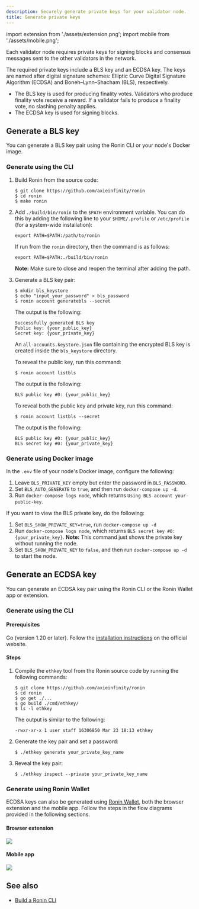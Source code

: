 ```yaml
---
description: Securely generate private keys for your validator node.
title: Generate private keys
---
```


import extension from './assets/extension.png';
import mobile from './assets/mobile.png';

Each validator node requires private keys for signing blocks and consensus messages sent to the other validators in the network.

The required private keys include a BLS key and an ECDSA key. The keys are named after digital signature schemes: Elliptic Curve Digital Signature Algorithm (ECDSA) and Boneh–Lynn–Shacham (BLS), respectively.

- The BLS key is used for producing finality votes. Validators who produce finality vote receive a reward. If a validator fails to produce a finality vote, no slashing penalty applies.
- The ECDSA key is used for signing blocks.

## Generate a BLS key

You can generate a BLS key pair using the Ronin CLI or your node's Docker image.

### Generate using the CLI

1. Build Ronin from the source code:
   ```
   $ git clone https://github.com/axieinfinity/ronin
   $ cd ronin
   $ make ronin
   ```

2. Add `./build/bin/ronin` to the `$PATH` environment variable. You can do this by adding the following line to your `$HOME/.profile` or `/etc/profile` (for a system-wide installation):

   ```
   export PATH=$PATH:/path/to/ronin
   ```

   If run from the `ronin` directory, then the command is as follows:
    
   ```
   export PATH=$PATH:./build/bin/ronin
   ```

   **Note:** Make sure to close and reopen the terminal after adding the path.

3. Generate a BLS key pair:

   ```
   $ mkdir bls_keystore
   $ echo "input_your_password" > bls_password
   $ ronin account generatebls --secret
   ```

   The output is the following:

   ```
   Successfully generated BLS key
   Public key: {your_public_key}
   Secret key: {your_private_key}
   ```

   An `all-accounts.keystore.json` file containing the encrypted BLS key is created inside the `bls_keystore` directory.

   To reveal the public key, run this command:

   ```
   $ ronin account listbls
   ```

   The output is the following:

   ```
   BLS public key #0: {your_public_key}
   ```

   To reveal both the public key and private key, run this command:

   ```
   $ ronin account listbls --secret
   ```
    
   The output is the following:

   ```
   BLS public key #0: {your_public_key}
   BLS secret key #0: {your_private_key}
   ```

### Generate using Docker image

In the `.env` file of your node's Docker image, configure the following:

1. Leave `BLS_PRIVATE_KEY` empty but enter the password in `BLS_PASSWORD`.
2. Set `BLS_AUTO_GENERATE` to `true`, and then run `docker-compose up -d`.
3. Run `docker-compose logs node`, which returns `Using BLS account your-public-key`.

If you want to view the BLS private key, do the following:

1. Set `BLS_SHOW_PRIVATE_KEY=true`, run `docker-compose up -d`
2. Run `docker-compose logs node`, which returns `BLS secret key #0: {your_private_key}`. **Note:** This command just shows the private key without running the node.
3. Set `BLS_SHOW_PRIVATE_KEY` to `false`, and then run `docker-compose up -d` to start the node.

## Generate an ECDSA key

You can generate an ECDSA key pair using the Ronin CLI or the Ronin Wallet app or extension.

### Generate using the CLI

#### Prerequisites

Go (version 1.20 or later). Follow the
[installation instructions](https://go.dev/doc/install)
on the official website.

#### Steps

1. Compile the `ethkey` tool from the Ronin source code by running the following commands:
   
   ```
   $ git clone https://github.com/axieinfinity/ronin
   $ cd ronin
   $ go get ./...
   $ go build ./cmd/ethkey/
   $ ls -l ethkey
   ```

   The output is similar to the following:

   ```
   -rwxr-xr-x 1 user staff 16306850 Mar 23 18:13 ethkey
   ```

2. Generate the key pair and set a password:

   ```
   $ ./ethkey generate your_private_key_name
   ```

3. Reveal the key pair:

   ```
   $ ./ethkey inspect --private your_private_key_name
   ```

### Generate using Ronin Wallet

ECDSA keys can also be generated using [Ronin Wallet](https://wallet.roninchain.com/), both the browser extension and the mobile app. Follow the steps in the flow diagrams provided in the following sections.

#### Browser extension

<img src={extension} width={1440} />

#### Mobile app

<img src={mobile} width={1440} />

## See also

- [Build a Ronin CLI](./cli.md)
